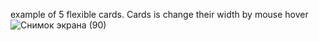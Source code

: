 example of 5 flexible cards. Cards is change their width by mouse hover ![Снимок экрана (90)](https://user-images.githubusercontent.com/82901691/214691393-5d84846c-4137-4379-a5a9-3bb299c0308b.jpg)
